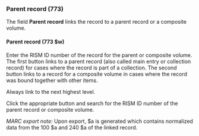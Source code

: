 ### Parent record (773)

The field **Parent record** links the record to a parent record or a composite volume.  

#### Parent record (773 $w)  

Enter the RISM ID number of the record for the parent or composite volume. The first button links to a parent record (also called main entry or collection record) for cases where the record is part of a collection. The second button links to a record for a composite volume in cases where the record was bound together with other items.

Always link to the next highest level.

Click the appropriate button and search for the RISM ID number of the parent record or composite volume.  

_MARC export note:_
Upon export, $a is generated which contains normalized data from the 100 $a and 240 $a of the linked record.  
